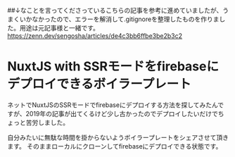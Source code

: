 


##↓なことを言ってくださっているこちらの記事を参考に進めていましたが、うまくいかなかったので、エラーを解消して.gitignoreを整理したものを作りました。用途は元記事様と一緒です。
https://zenn.dev/sengosha/articles/de4c3bb6ffbe3be2b3c2
# NuxtJS with SSRモードをfirebaseにデプロイできるボイラープレート

ネットでNuxtJSのSSRモードでfirebaseにデプロイする方法を探してみたんですが、2019年の記事が出てくるけど少し古かったのでデプロイしたいだけでちょっと苦労しました。

自分みたいに無駄な時間を掛からないようボイラープレートをシェアさせて頂きます。
そのままローカルにクローンしてfirebaseにデプロイできる状態です。
